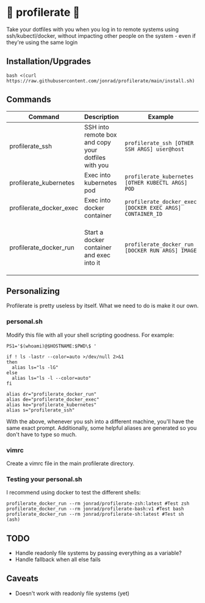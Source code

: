 # 🐰 profilerate 🐰

Take your dotfiles with you when you log in to remote systems using ssh/kubectl/docker, without impacting other people on the system - even if they're using the same login

## Installation/Upgrades


```
bash <(curl https://raw.githubusercontent.com/jonrad/profilerate/main/install.sh)
```

## Commands

| Command | Description | Example | Notes |
| - | - | - | - |
| profilerate_ssh | SSH into remote box and copy your dotfiles with you | `profilerate_ssh [OTHER SSH ARGS] user@host` | `user@host` must be the last arg (does not take a command) |
| profilerate_kubernetes | Exec into kubernetes pod | `profilerate_kubernetes [OTHER KUBECTL ARGS] POD ` | Host must be the last arg. |
| profilerate_docker_exec | Exec into docker container | `profilerate_docker_exec [DOCKER EXEC ARGS] CONTAINER_ID` | You must start the docker container first |
| profilerate_docker_run | Start a docker container and exec into it | `profilerate_docker_run [DOCKER RUN ARGS] IMAGE` | Shuts down the container when you exit. If you don't want the container to shut down, start it yourself and exec in using `profilerate_docker_exec` |

## Personalizing

Profilerate is pretty useless by itself. What we need to do is make it our own. 

### personal.sh

Modify this file with all your shell scripting goodness. For example:

```
PS1='$(whoami)@$HOSTNAME:$PWD\$ '

if ! ls -lastr --color=auto >/dev/null 2>&1
then
  alias ls="ls -lG"
else
  alias ls="ls -l --color=auto"
fi

alias dr="profilerate_docker_run"
alias de="profilerate_docker_exec"
alias ke="profilerate_kubernetes"
alias s="profilerate_ssh"
```

With the above, whenever you ssh into a different machine, you'll have the same exact prompt. Additionally, some helpful aliases are generated so you don't have to type so much. 

### vimrc
Create a vimrc file in the main profilerate directory. 

### Testing your personal.sh
I recommend using docker to test the different shells:
```
profilerate_docker_run --rm jonrad/profilerate-zsh:latest #Test zsh
profilerate_docker_run --rm jonrad/profilerate-bash:v1 #Test bash
profilerate_docker_run --rm jonrad/profilerate-sh:latest #Test sh (ash)
```

## TODO

* Handle readonly file systems by passing everything as a variable?
* Handle fallback when all else fails

## Caveats
* Doesn't work with readonly file systems (yet)
